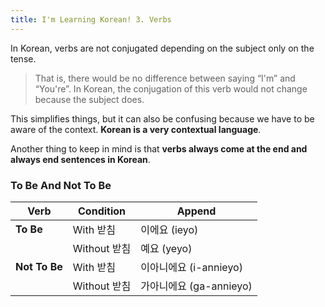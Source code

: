 ```yaml
---
title: I'm Learning Korean! 3. Verbs
---
```

In Korean, verbs are not conjugated depending on the subject only on the tense.

> That is, there would be no difference between saying “I'm” and “You're”. In Korean, the conjugation of this verb would not change because the subject does.

This simplifies things, but it can also be confusing because we have to be aware of the context. **Korean is a very contextual language**.

Another thing to keep in mind is that **verbs always come at the end and always end sentences in Korean**.
### To Be And Not To Be

| **Verb**      | **Condition** | **Append**         |
| ------------- | ------------- | ------------------ |
| **To Be**     | With 받침       | 이에요 (ieyo)         |
|               | Without 받침    | 예요 (yeyo)          |
| **Not To Be** | With 받침       | 이아니에요 (i-annieyo)  |
|               | Without 받침    | 가아니에요 (ga-annieyo) |
